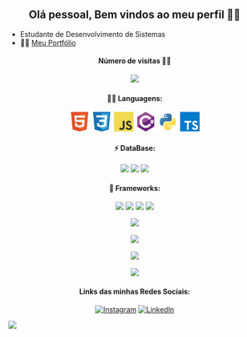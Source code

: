 <h2 align="center">Olá pessoal, Bem vindos ao meu perfil 👋😄</h2>

- Estudante de Desenvolvimento de Sistemas
- 👨‍💻 [Meu Portfólio](https://portfolioathilas.netlify.app/)

<h4 align="center">Número de visitas 🧐🔎</h4>
<p align="center">
  <img src="https://komarev.com/ghpvc/?username=Athilas-Silva">
</p>

<h4 align="center">👨‍💻 Languagens:</h4>

<p align="center">
  <img src="https://raw.githubusercontent.com/devicons/devicon/master/icons/html5/html5-original.svg" height="40">  <img src="https://raw.githubusercontent.com/devicons/devicon/master/icons/css3/css3-original.svg" height="40">  <img src="https://raw.githubusercontent.com/devicons/devicon/master/icons/javascript/javascript-original.svg" height="40">  <img src="https://raw.githubusercontent.com/devicons/devicon/master/icons/csharp/csharp-original.svg" height="40">  <img src="https://raw.githubusercontent.com/devicons/devicon/master/icons/python/python-original.svg" height="40">  <img src="https://raw.githubusercontent.com/devicons/devicon/master/icons/typescript/typescript-original.svg" height="40">
</p>

<h4 align="center">⚡ DataBase:</h4>

<p align="center">
  <img src="https://img.shields.io/badge/MariaDB-003545?style=for-the-badge&logo=mariadb&logoColor=white">   <img src="https://img.shields.io/badge/MySQL-00000F?style=for-the-badge&logo=mysql&logoColor=white">   <img src="https://img.shields.io/badge/SQLite-07405E?style=for-the-badge&logo=sqlite&logoColor=white" />
</p>

<h4 align="center">🚀 Frameworks:</h4>

<p align="center">
  <img src="https://img.shields.io/badge/Node.js-339933?style=for-the-badge&logo=nodedotjs&logoColor=white" />   <img src="https://img.shields.io/badge/React-20232A?style=for-the-badge&logo=react&logoColor=61DAFB" />   <img src="https://img.shields.io/badge/next.js-000000?style=for-the-badge&logo=nextdotjs&logoColor=white" />   <img src="https://img.shields.io/badge/Sass-CC6699?style=for-the-badge&logo=sass&logoColor=white" />
</p>
 
<p align="center">
  <img src="https://github-profile-trophy.vercel.app/?username=Athilas-Silva&theme=dracula&row=2&no-bg=true&column=3&margin-w=15&margin-h=15" />
</p>
 
<p align="center">
  <img src="https://github-readme-stats.vercel.app/api/top-langs/?username=Athilas-Silva&layout=compact&theme=react&langs_count=10">
</p>

<p align="center">
  <img src="https://github-readme-stats.vercel.app/api?username=Athilas-Silva&theme=react&show_icons=true">
</p>

<p align="center">
  <img src="https://github-readme-streak-stats.herokuapp.com/?user=Athilas-Silva">
</p>

<h4 align="center">Links das minhas Redes Sociais:</h4>

<p align="center">
  <a href="https://www.instagram.com/athilassilva/"><img src="https://img.shields.io/badge/Instagram-E4405F?style=for-the-badge&logo=instagram&logoColor=white" alt="Instagram"/></a>
  <a href="https://www.linkedin.com/in/athilas-soares-silva-204541206/"><img src="https://img.shields.io/badge/LinkedIn-0077B5?style=for-the-badge&logo=linkedin&logoColor=white" alt="Linkedln"/></a>
</p>

![](https://hit.yhype.me/github/profile?user_id=71888055)

<!--
**Athilas-Silva/athilas-silva** is a ✨ _special_ ✨ repository because its `README.md` (this file) appears on your GitHub profile.

Here are some ideas to get you started:

- 🔭 I’m currently working on ...
- 🌱 I’m currently learning ...
- 👯 I’m looking to collaborate on ...
- 🤔 I’m looking for help with ...
- 💬 Ask me about ...
- 📫 How to reach me: ...
- 😄 Pronouns: ...
- ⚡ Fun fact: ...
### Hi there 👋
-->
